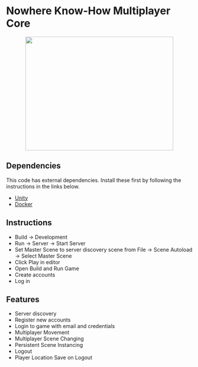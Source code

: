 # Nowhere Know-How Multiplayer Core

<p align="center">
    <img width="400" height="308" src="https://github.com/HappyMaki/nwkh-multiplayer-core/blob/master/Assets/Sprites/logo.png">
</p>

## Dependencies

This code has external dependencies. Install these first by following the instructions in the links below.
- [Unity](https://unity.com/)
- [Docker](https://www.docker.com/get-started)

## Instructions
- Build -> Development
- Run -> Server -> Start Server
- Set Master Scene to server discovery scene from File -> Scene Autoload -> Select Master Scene
- Click Play in editor
- Open Build and Run Game
- Create accounts
- Log in

## Features
- Server discovery
- Register new accounts
- Login to game with email and credentials
- Multiplayer Movement
- Multiplayer Scene Changing
- Persistent Scene Instancing
- Logout
- Player Location Save on Logout